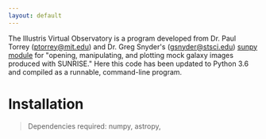 ```yaml
---
layout: default
---
```



The Illustris Virtual Observatory is a program developed from Dr. Paul Torrey (ptorrey@mit.edu) and Dr. Greg Snyder's (gsnyder@stsci.edu) [sunpy module](https://github.com/ptorrey/sunpy) for "opening, manipulating, and plotting mock galaxy images produced with SUNRISE." Here this code has been updated to Python 3.6 and compiled as a runnable, command-line program.


# Installation

>Dependencies required: numpy, astropy, 
>
>